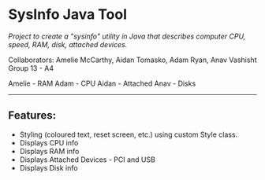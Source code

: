 # SysInfo Java Tool

*Project to create a "sysinfo" utility in Java that describes computer CPU, speed, RAM, disk, attached devices.*

Collaborators: Amelie McCarthy, Aidan Tomasko, Adam Ryan, Anav Vashisht
Group 13 - A4

Amelie - RAM
Adam - CPU
Aidan - Attached
Anav - Disks

---

## Features:
- Styling (coloured text, reset screen, etc.) using custom Style class.
- Displays CPU info
- Displays RAM info
- Displays Attached Devices - PCI and USB
- Displays Disk info
